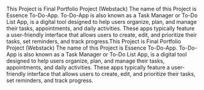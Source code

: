 This Project is Final Portfolio Project (Webstack) 
The name of this Project is Essence To-Do-App. To-Do-App is also known as a Task Manager or To-Do List App, is a digital tool designed to help users organize, plan, and manage their tasks, appointments, and daily activities. These apps typically feature a user-friendly interface that allows users to create, edit, and prioritize their tasks, set reminders, and track progress.This Project is Final Portfolio Project (Webstack) 
The name of this Project is Essence To-Do-App. To-Do-App is also known as a Task Manager or To-Do List App, is a digital tool designed to help users organize, plan, and manage their tasks, appointments, and daily activities. These apps typically feature a user-friendly interface that allows users to create, edit, and prioritize their tasks, set reminders, and track progress.
